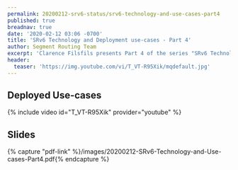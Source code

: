 ```yaml
---
permalink: 20200212-srv6-status/srv6-technology-and-use-cases-part4
published: true
breadnav: true
date: '2020-02-12 03:06 -0700'
title: 'SRv6 Technology and Deployment use-cases - Part 4'
author: Segment Routing Team
excerpt: 'Clarence Filsfils presents Part 4 of the series "SRv6 Technology and Deployment use-cases": Deployed use-cases'
header:
  teaser: 'https://img.youtube.com/vi/T_VT-R95Xik/mqdefault.jpg'
---
```


## Deployed Use-cases
{% include video id="T_VT-R95Xik" provider="youtube" %}

## Slides

{% capture "pdf-link" %}/images/20200212-SRv6-Technology-and-Use-cases-Part4.pdf{% endcapture %}
<script src="{{ 'assets/js/pdfobject.min.js' | relative_url }}"></script>
<div class="fitvidsignore" id="pdf"></div>
<script>PDFObject.embed(" {{ pdf-link | relative_url }} ", "#pdf", {height: "21.5em", width: "31.3em"});</script>
